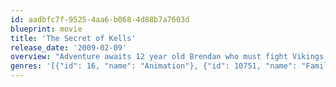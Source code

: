```yaml
---
id: aadbfc7f-9525-4aa6-b068-4d88b7a7603d
blueprint: movie
title: 'The Secret of Kells'
release_date: '2009-02-09'
overview: "Adventure awaits 12 year old Brendan who must fight Vikings and a serpent god to find a crystal and complete the legendary Book of Kells. In order to finish Brother Aiden's book, Brendan must overcome his deepest fears on a secret quest that will take him beyond the abbey walls and into the enchanted forest where dangerous mythical creatures hide. Will Brendan succeed in his quest?"
genres: '[{"id": 16, "name": "Animation"}, {"id": 10751, "name": "Family"}, {"id": 14, "name": "Fantasy"}]'
---
```

